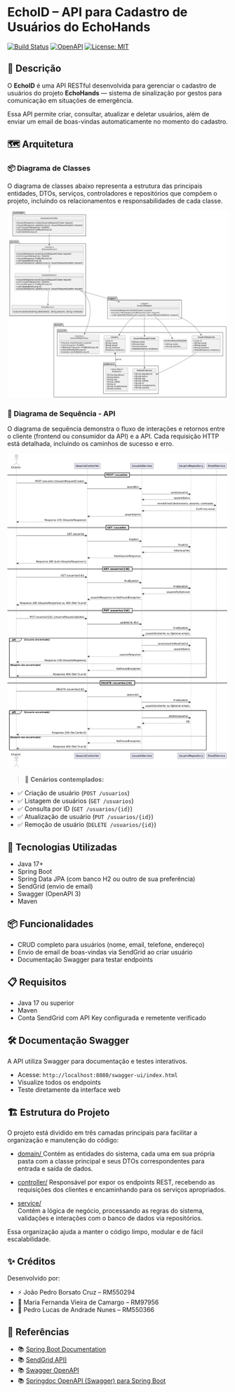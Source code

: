 # EchoID – API para Cadastro de Usuários do EchoHands

[![Build Status](https://img.shields.io/badge/build-passing-brightgreen)](https://github.com/seuusuario/EchoID/actions)
[![OpenAPI](https://img.shields.io/badge/OpenAPI-Swagger-blue)](http://localhost:8080/swagger-ui.html)
[![License: MIT](https://img.shields.io/badge/license-MIT-green)](LICENSE)

## 🚀 Descrição

O **EchoID** é uma API RESTful desenvolvida para gerenciar o cadastro de usuários do projeto **EchoHands** — sistema de sinalização por gestos para comunicação em situações de emergência.

Essa API permite criar, consultar, atualizar e deletar usuários, além de enviar um email de boas-vindas automaticamente no momento do cadastro.

## 🗺️ Arquitetura
### 📦 Diagrama de Classes

O diagrama de classes abaixo representa a estrutura das principais entidades, DTOs, serviços, controladores e repositórios que compõem o projeto, incluindo os relacionamentos e responsabilidades de cada classe.

![Diagrama de Classes](./img/diagrama-de-classe.png)

### 🔄 Diagrama de Sequência - API

O diagrama de sequência demonstra o fluxo de interações e retornos entre o cliente (frontend ou consumidor da API) e a API. Cada requisição HTTP está detalhada, incluindo os caminhos de sucesso e erro.

![Diagrama de Sequência](./img/diagrama-de-sequencia.png)

> 📜 **Cenários contemplados:**
- ✅ Criação de usuário (`POST /usuarios`)
- ✅ Listagem de usuários (`GET /usuarios`)
- ✅ Consulta por ID (`GET /usuarios/{id}`)
- ✅ Atualização de usuário (`PUT /usuarios/{id}`)
- ✅ Remoção de usuário (`DELETE /usuarios/{id}`)

## 🧰  Tecnologias Utilizadas

- Java 17+
- Spring Boot
- Spring Data JPA (com banco H2 ou outro de sua preferência)
- SendGrid (envio de email)
- Swagger (OpenAPI 3)
- Maven


## 📦 Funcionalidades

- CRUD completo para usuários (nome, email, telefone, endereço)
- Envio de email de boas-vindas via SendGrid ao criar usuário
- Documentação Swagger para testar endpoints

## 📋 Requisitos

- Java 17 ou superior
- Maven
- Conta SendGrid com API Key configurada e remetente verificado

## 🛠️ Documentação Swagger
A API utiliza Swagger para documentação e testes interativos.
- Acesse: `http://localhost:8080/swagger-ui/index.html`
- Visualize todos os endpoints
- Teste diretamente da interface web

## 🏗️ Estrutura do Projeto

O projeto está dividido em três camadas principais para facilitar a organização e manutenção do código:

- [domain/ ](./src/main/java/com/echohands/api/EchoID/domain) 
  Contém as entidades do sistema, cada uma em sua própria pasta com a classe principal e seus DTOs correspondentes para entrada e saída de dados.

- [controller/](./src/main/java/com/echohands/api/EchoID/controller) 
  Responsável por expor os endpoints REST, recebendo as requisições dos clientes e encaminhando para os serviços apropriados.

- [service/](./src/main/java/com/echohands/api/EchoID/service)  
  Contém a lógica de negócio, processando as regras do sistema, validações e interações com o banco de dados via repositórios.

Essa organização ajuda a manter o código limpo, modular e de fácil escalabilidade.


## ✨ Créditos

Desenvolvido por:
- ⚡ João Pedro Borsato Cruz – RM550294
- 💫 Maria Fernanda Vieira de Camargo – RM97956
- 🚀 Pedro Lucas de Andrade Nunes – RM550366

## 🚩 Referências

- 📚 [Spring Boot Documentation](https://spring.io/projects/spring-boot)
- 📚 [SendGrid API)](https://www.twilio.com/docs/sendgrid)
- 📚 [Swagger OpenAPI](https://swagger.io/specification/)
- 📚 [Springdoc OpenAPI (Swagger) para Spring Boot](https://springdoc.org/)  

